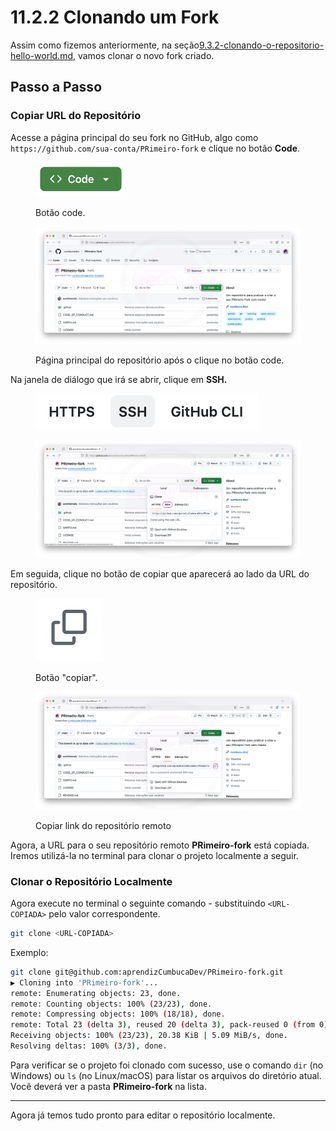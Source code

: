 # 11.2.2 Clonando um Fork

Assim como fizemos anteriormente, na seção[9.3.2-clonando-o-repositorio-hello-world.md](../../9.-git-remoto/9.3-interagindo-com-o-repositorio-remoto-hello-world/9.3.2-clonando-o-repositorio-hello-world.md "mention"), vamos clonar o novo fork criado.

## Passo a Passo

### Copiar URL do Repositório

Acesse a página principal do seu fork no GitHub, algo como `https://github.com/sua-conta/PRimeiro-fork` e clique no botão **Code**.

<figure><img src="../../.gitbook/assets/image (2) (1).png" alt="" width="147"><figcaption><p>Botão code.</p></figcaption></figure>

<figure><img src="../../.gitbook/assets/169 clone fork.png" alt=""><figcaption><p>Página principal do repositório após o clique no botão code.</p></figcaption></figure>

Na janela de diálogo que irá se abrir, clique em **SSH.**

<figure><img src="../../.gitbook/assets/image (6).png" alt=""><figcaption></figcaption></figure>

<figure><img src="../../.gitbook/assets/170 clone fork 2.png" alt=""><figcaption></figcaption></figure>

Em seguida, clique no botão de copiar que aparecerá ao lado da URL do repositório.

<figure><img src="../../.gitbook/assets/image (1) (1) (1) (1).png" alt="" width="108"><figcaption><p>Botão "copiar".</p></figcaption></figure>

<figure><img src="../../.gitbook/assets/171 clone fork 3.png" alt=""><figcaption><p>Copiar link do repositório remoto</p></figcaption></figure>

Agora, a URL para o seu repositório remoto **PRimeiro-fork** está copiada. Iremos utilizá-la no terminal para clonar o projeto localmente a seguir.

### Clonar o Repositório Localmente

Agora execute no terminal o seguinte comando - substituindo `<URL-COPIADA>` pelo valor correspondente.

```bash
git clone <URL-COPIADA>
```

Exemplo:

```bash
git clone git@github.com:aprendizCumbucaDev/PRimeiro-fork.git
▶ Cloning into 'PRimeiro-fork'...
remote: Enumerating objects: 23, done.
remote: Counting objects: 100% (23/23), done.
remote: Compressing objects: 100% (18/18), done.
remote: Total 23 (delta 3), reused 20 (delta 3), pack-reused 0 (from 0)
Receiving objects: 100% (23/23), 20.38 KiB | 5.09 MiB/s, done.
Resolving deltas: 100% (3/3), done.
```

Para verificar se o projeto foi clonado com sucesso, use o comando `dir` (no Windows) ou `ls` (no Linux/macOS) para listar os arquivos do diretório atual. Você deverá ver a pasta **PRimeiro-fork** na lista.

***

Agora já temos tudo pronto para editar o repositório localmente.
